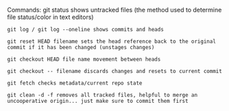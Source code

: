 Commands:
    git status shows untracked files (the method used to determine file status/color in text editors)
    
    git log / git log --oneline shows commits and heads

    git reset HEAD filename sets the head reference back to the original commit if it has been changed (unstages changes)

    git checkout HEAD file name movement between heads

    git checkout -- filename discards changes and resets to current commit

    git fetch checks metadata/current repo state

    git clean -d -f removes all tracked files, helpful to merge an uncooperative origin... just make sure to commit them first
